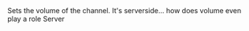 <function name="SetVolume" parent="IGModAudioChannel" type="classfunc">
	<description>
		Sets the volume of the channel.
		<note>
			It's serverside... how does volume even play a role
		</note>
		<added version="0.4"></added>
	</description>
	<realm>Server</realm>
	<args>
		<arg name="playbackRate" type="number"></arg>
	</args>
</function>